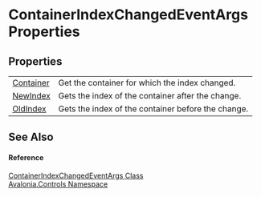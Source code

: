 # ContainerIndexChangedEventArgs Properties




## Properties
<table>
<tr>
<td><a href="P_Avalonia_Controls_ContainerIndexChangedEventArgs_Container">Container</a></td>
<td>Get the container for which the index changed.</td>
</tr>
<tr>
<td><a href="P_Avalonia_Controls_ContainerIndexChangedEventArgs_NewIndex">NewIndex</a></td>
<td>Gets the index of the container after the change.</td>
</tr>
<tr>
<td><a href="P_Avalonia_Controls_ContainerIndexChangedEventArgs_OldIndex">OldIndex</a></td>
<td>Gets the index of the container before the change.</td>
</tr>
</table>

## See Also


#### Reference
<a href="T_Avalonia_Controls_ContainerIndexChangedEventArgs">ContainerIndexChangedEventArgs Class</a>  
<a href="N_Avalonia_Controls">Avalonia.Controls Namespace</a>  

